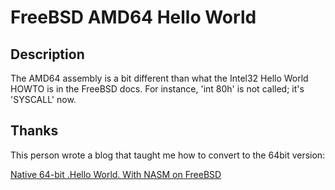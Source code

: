 # FreeBSD AMD64 Hello World

## Description
The AMD64 assembly is a bit different than what the Intel32 Hello World HOWTO
is in the FreeBSD docs. For instance, 'int 80h' is not called;
it's 'SYSCALL' now.

## Thanks
This person wrote a blog that taught me how to convert to the 64bit version:

[Native 64-bit .Hello World. With NASM on FreeBSD](https://thebrownnotebook.wordpress.com/)
